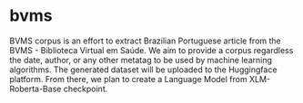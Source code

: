 # bvms
BVMS corpus is an effort to extract Brazilian Portuguese article from the BVMS - Biblioteca Virtual em Saúde. We aim to 
provide a corpus regardless the date, author, or any other metatag to be used by machine learning algorithms. The generated
dataset will be uploaded to the Huggingface platform. From there, we plan to create a Language Model from XLM-Roberta-Base
checkpoint.

